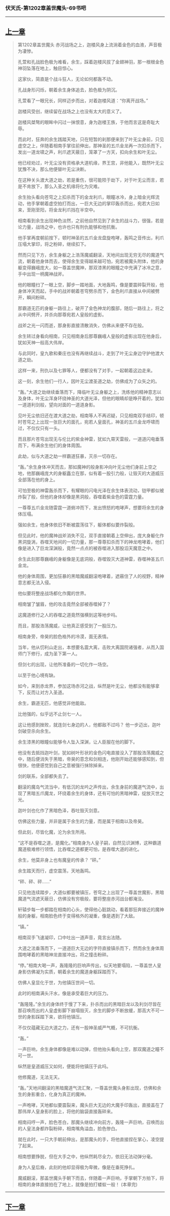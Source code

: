 ### 伏天氏-第1202章盖世魔头-69书吧

--------
[上一章](./6a553562e4558652ca0b551ac022114b.md)
--------


>
>
>
>第1202章盖世魔头
>赤河战场之上，迦楼风身上流淌着金色的血液，声音极为凄惨。
>
>孔萱和孔战脸色极为难看，余生，踩着迦楼风拔了金翅神羽，那一根根金色神羽坠落在地上，触目惊心。
>
>这家伙，简直是个战斗狂人，无论如何都轰不动。
>
>孔战身形闪烁，朝着余生身体追去，脸色极为阴沉。
>
>孔萱看了一眼兄长，同样迈步而出，对着迦楼风道：“你离开战场。”
>
>迦楼风受创，继续留在战场之上也没有太大的意义了。
>
>迦楼风桀骜的眼眸中闪过一抹恨意，身为迦楼王族，于他而言这是奇耻大辱。
>
>而此时，狂奔的余生践踏天地，只在短暂的刹那便来到了叶无尘身前，只见虚空之上，伴随着相南手掌往前伸出，那神圣的五爪金龙再一次扣杀而下，发出一道龙啸之声，利爪遮天蔽日，笼罩了一方天，扣向余生和叶无尘。
>
>他已经劝过，叶无尘没有资格承大道机缘，界王宫，非他能入，既然叶无尘犹豫不决，那么他便替叶无尘决断。
>
>在这种关头渡大道之劫，若是重伤，很可能陨于劫下，对于叶无尘而言，若是不肯放下，那么入圣之机缘将化为灾难。
>
>余生抬头看向苍穹之上扣杀而下的金龙利爪，眼瞳冰冷，身上暗金光辉流动，他手掌朝着虚空拍打而出，一巨大无边的掌印轰杀而出，宛若大日如来，至刚至阳，将金龙利爪挡在半空中。
>
>相南看到余生出现神色淡然，之前他自然见到了余生的战斗力，很强，若是论力量，战场之中，也许也只有刑仇能够和他抗衡。
>
>他手掌再度朝前按下，顿时神圣的五爪金龙盘旋咆哮，轰鸣之音传出，利爪压塌大掌印，将之粉碎，继续扣下。
>
>然而只见下方，余生身躯之上浩荡魔威翻滚，天地间出现无穷无尽的魔道气流，朝着他身体而去，使得余生变得越来越可怕，宛若被魔头附体，他的身躯变得巍峨庞大，如一尊盖世魔神，那双漆黑的眼瞳之中充满了冰冷之意，手中出现一柄魔神战斧。
>
>他的眼瞳扫了一眼上空，脚步一踏地面，大地轰鸣，像是要震碎裂开般，他身体冲天而起，手中的战斧朝着苍穹劈杀而下，金色利爪直接从中间被劈开，瞬间粉碎。
>
>那霸道无匹的身躯一路往上，破开了金色神龙的腹部，随后一路往上，将之从中间劈开，并杀向那尊宛若人皇般的虚影。
>
>战斧之光一闪而逝，那身影直接溃散消失，仿佛从来便不存在般。
>
>余生转过身看向相南，只见相南身后那尊巍峨人皇般的虚影出现在他身后，犹如天神一般高大伟岸。
>
>与此同时，皇九歌和秦庄也没有再继续战斗，走到了叶无尘身边守护他渡大道之劫。
>
>这样一来，刑仇以及七罪等人，便都没有了对手，一起朝着这边走来。
>
>这一刻，余生他们一行人，因叶无尘渡圣道之劫，仿佛成为了众矢之的。
>
>“轰。”大道之劫继续垂落而下，降临叶无尘身躯之上，洗练他的精神意志以及身体，叶无尘浑身环绕神圣的大道光泽，但他的眼睛却是睁开着的，犹如一道道利剑般，望向对面的一道道身影。
>
>见叶无尘依旧还在渡大道之劫，相南等人不再迟疑，只见相南双手结印，顿时苍穹之上出现一张巨大的面孔，宛若人皇面孔，神圣的五爪金龙呼啸而过，不仅仅只有一头。
>
>而且那片苍穹出现无与伦比的紫金神雷，犹如九霄天雷般，一道道闪电垂落而下，布满余生他们的身体周围。
>
>此劫，似与大道之劫一样霸道狂暴，灭杀一切存在。
>
>“轰。”余生身体冲天而去，那如魔神的般身影冲向叶无尘他们身前上空之地，他那巍峨庞大的身躯矗立在那，似有着一股引力般，让毁灭的大道威压全部落在他的身上。
>
>可怕至极的神雷轰杀而下，有耀眼的闪电光泽在余生体表流动，铠甲都似被炸裂了般，但他的身体却像是黑洞般，吞噬着紫金色的雷霆力量。
>
>一尊尊五爪金龙随雷霆一道俯冲而下，发出愤怒的咆哮声，想要将余生的身体压塌。
>
>强如余生，他身体依旧不断被震荡往下，躯体都似要炸裂般。
>
>但见此时，他的魔神战斧消失不见，双手直接朝着上空伸出，庞大身躯化作黑洞旋涡，吞噬天地间的一切力量，那一尊尊扣杀而下的神龙咆哮着，他们像是进入了巨龙深渊般，竟然一点点的被吞噬进入那股滔天魔意之中。
>
>余生此刻那尊巍峨的身躯像是无底洞般，吞噬毁灭大道神雷，吞噬神圣五爪金龙。
>
>他的身体周围，更加狂暴的黑暗魔威翻滚咆哮着，遮蔽住了人的视野，精神意志都无法入侵。
>
>他似要将整座战场都化作魔的世界。
>
>相南皱了皱眉，他的攻击竟然全部被吞噬掉了？
>
>这魔道修行之人的吞噬之道竟然强横到这等地步吗。
>
>而且，那股浩荡魔威，让他真正感受到了一股压力。
>
>相南身旁，帝昊的脸色格外的冷漠，面无表情。
>
>当年，他从忉利山走出，本想要名震大离，击败大离国院诸强者，从而入国师门下修行，成为圣下第一人。
>
>但剑七的出现，让他所准备的一切化作一场空。
>
>以至于他心境有缺。
>
>如今，来到赤龙界，参加这场赤河之战，纵然是叶无尘，他都没有能够拿下，反而让对方入圣道。
>
>余生，霸道无匹，他感觉非他能敌。
>
>比他强的，似乎远不止剑七一人。
>
>这让他感到挫败，就连剑七身边的人，他都敌不过吗？
>他一步迈出，迦叶剑破空杀向余生。
>
>余生漆黑的眼瞳似能够令人坠入深渊，让人臣服在他的脚下。
>
>他没有去抵挡迦叶剑，犹如树叶形状的金色闪电直接没入了那股浩荡魔威之中，随后便消失于黑暗，帝昊的意念和剑相连，他刚开始还能够感知到，但很快，他便感觉到自己之意被强行抹除掉来。
>
>剑的联系，全部都失去了。
>
>翻滚的魔岛气流当中，有低沉的龙吟之声传出，余生身前的魔道气流中，出现了黑暗五爪魔龙，环绕着余生的身体，还有可怕的黑暗神雷，绽放灭世之光。
>
>迦叶剑也化作了黑暗色泽，吞吐毁灭剑意。
>
>仿佛这些力量，并非是属于余生的力量，而是属于相南以及帝昊。
>
>但此刻，尽皆化魔，沦为余生所用。
>
>“这不是吞噬之道，是魔化。”相南身为人皇子嗣，自然见识渊博，这种霸道魔道极难修行领悟，比吞噬之道都更可怕，是吞噬大道的进化。
>
>余生，他莫非身上也有魔皇的传承？
>“砰。”
>
>余生踏天而行，虚空震荡，天地轰鸣。
>
>“砰、砰、砰……”
>
>只见他连续踏步，大道似都要被镇压，苍穹之上出现了一尊盖世魔影，黑暗魔道气流遮天蔽日，仿佛没有穷极般，要将整座赤河战台都淹没。
>
>轩辕步每一步都踏在相南的心头，使得他心脏跳动，看着那狂奔接近的魔神般的身躯，相南脸色终于变得格外的凝重，像是遇到了大敌。
>
>“镇。”
>
>相南双手飞速凝印，口中吐出一道声音，竟言出法随。
>
>大道之法垂落而下，一道道巨大无边的字符直接镇杀而下，然而余生身体周围咆哮着的黑暗神龙直接冲出，将之撞击粉碎。
>
>“停。”相南大喝一声，轰隆隆的巨响声传出，似天地要塌陷，一尊盖世人皇身影仿佛凝为实质，朝着余生的魔道身躯踩踏而下。
>
>仿佛人皇显化于世，为他镇压世间一切。
>
>此时的相南满头汗水，像是承受着巨大的压力。
>
>“轰隆隆。”余生的身体终于慢了下来，扑杀而出的黑暗巨龙以及利剑尽皆在那召唤而出的人皇虚影脚下崩塌毁灭，余生的脚步不断放缓，那高大不可一世的身影踩踏下来，欲将他镇压。
>
>不仅仅蕴藏无边大道之力，还有一股神圣威严气概，不可抗衡。
>
>“轰。”
>
>一声巨响，余生身体都像是难以动弹，但他抬头看向上空，那双魔道之瞳不可一世。
>
>纵然是皇道威压又如何，便能将他镇压于此吗。
>
>他修魔道，无法无天。
>
>“轰。”天地间翻滚的黑暗魔道气流汇聚，一尊盖世魔头身影出现，仿佛和余生的身影重合，化身为真正的魔神。
>
>一声咆哮，天地都似要震裂来，魔头巨大无边的大魔手印轰出，直接盖在了那伟岸人皇身影的脸上，将他的脑袋直接轰碎来。
>
>相南闷哼一声，脸色苍白，那魔头继续冲向前方，轰隆一声巨响，召唤而出的人皇法身都炸裂粉碎，相南嘴角溢血，脸色惨白。
>
>就在此时，一只大手朝前伸出，是那魔头的手，将他直接捏在掌心，凌空提了起来。
>
>相南想要挣脱，但在大手之中，他纵然耗尽全力，依旧无法动弹分毫。
>
>身为人皇后裔，此刻的他却显得极为卑微，像是在垂死挣扎。
>
>魔威翻滚，那盖世魔头手朝下而去，伴随着一声巨响，手掌朝下方拍下，将相南的身体直接拍在了地上，就像是拍打蝼蚁一般！
>(本章完)
>
>

--------
[下一章](./f6337922eaaf193a918d9627e7b21240.md)
--------
